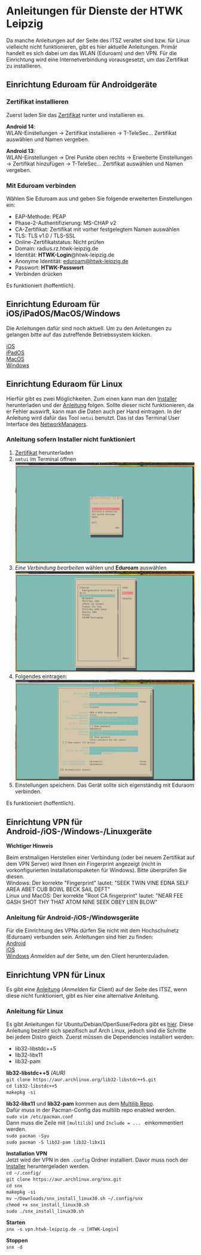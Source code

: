 # Anleitungen für Dienste der HTWK Leipzig

Da manche Anleitungen auf der Seite des ITSZ veraltet sind bzw. für Linux vielleicht nicht funktionieren, gibt es hier aktuelle Anleitungen. Primär handelt es sich dabei um das WLAN (Eduroam) und den VPN. Für die Einrichtung wird eine Internetverbindung vorausgesetzt, um das Zertifikat zu installieren.

## Einrichtung Eduroam für Androidgeräte

### Zertifikat installieren

Zuerst laden Sie das [Zertifikat](T-TeleSec_GlobalRoot_Class_2.crt) runter und installieren es. 

**Android 14**:  
WLAN-Einstellungen -> Zertifikat installieren -> T-TeleSec... Zertifikat auswählen und Namen vergeben.

**Android 13**:  
WLAN-Einstellungen -> Drei Punkte oben rechts -> Erweiterte Einstellungen -> Zertifikat hinzufügen ->  T-TeleSec... Zertifikat auswählen und Namen vergeben.

### Mit Eduroam verbinden

Wählen Sie Eduroam aus und geben Sie folgende erweiterten Einstellungen ein:  

   - EAP-Methode: PEAP
   - Phase-2-Authentifizierung: MS-CHAP v2
   - CA-Zertifikat: Zertifikat mit vorher festgelegtem Namen auswählen
   - TLS: TLS v1.0 / TLS-SSL
   - Online-Zertifikatstatus: Nicht prüfen
   - Domain: radius.rz.htwk-leipzig.de
   - Identität: **HTWK-Login**@htwk-leipzig.de
   - Anonyme Identität: eduroam@htwk-leipzig.de
   - Passwort: **HTWK-Passwort**
   - Verbinden drücken  

Es funktioniert (hoffentlich).

## Einrichtung Eduroam für iOS/iPadOS/MacOS/Windows

Die Anleitungen dafür sind noch aktuell. Um zu den Anleitungen zu gelangen bitte auf das zutreffende Betriebssystem klicken.  

[iOS](https://itsz.htwk-leipzig.de/dienste/wlan/einrichtung-unter-macos/einrichtung-unter-ios-ipad/einrichtung-auf-dem-iphone)  
[iPadOS](https://itsz.htwk-leipzig.de/dienste/wlan/einrichtung-unter-macos/einrichtung-unter-ios-ipad)  
[MacOS](https://itsz.htwk-leipzig.de/dienste/wlan/einrichtung-unter-macos/einrichtung-unter-ios-ipad/einrichtung-auf-dem-iphone/einrichtung-unter-macos)  
[Windows](https://itsz.htwk-leipzig.de/dienste/wlan/einrichtung-unter-windows) 

## Einrichtung Eduraom für Linux

Hierfür gibt es zwei Möglichkeiten. Zum einen kann man den [Installer](https://cat.eduroam.org/?idp=5142) herunterladen und der [Anleitung](https://itsz.htwk-leipzig.de/dienste/wlan/einrichtung-unter-linux) folgen. Sollte dieser nicht funktionieren, da er Fehler auswirft, kann man die Daten auch per Hand eintragen. In der Anleitung wird dafür das Tool `nmtui` benutzt. Das ist das Terminal User Interface des [NetworkManagers](https://wiki.archlinux.org/title/NetworkManager). 

### Anleitung sofern Installer nicht funktioniert

1. [Zertifikat](T-TeleSec_GlobalRoot_Class_2.crt) herunterladen
2. `nmtui` im Terminal öffnen
    ![nmtui Auswahl](pictures/nmtui1.png)
3. *Eine Verbindung bearbeiten* wählen und **Eduroam** auswählen
    ![nmtui gui](pictures/nmtui2.png)
4. Folgendes eintragen:
    ![nmtui Eduroam Einstellungen](pictures/nmtui3.png)
5. Einstellungen speichern. Das Gerät sollte sich eigenständig mit Eduraom verbinden.

Es funktioniert (hoffentlich).

## Einrichtung VPN für Android-/iOS-/Windows-/Linuxgeräte

**Wichtiger Hinweis**

Beim erstmaligen Herstellen einer Verbindung (oder bei neuem Zertifikat auf dem VPN Server) wird Ihnen ein Fingerprint angezeigt (nicht in vorkonfigurierten Installationspaketen für Windows). Bitte überprüfen Sie diesen.  
Windows: Der korrekte "Fingerprint" lautet: "SEEK TWIN VINE EDNA SELF AREA ABET CUB BOWL BECK SAIL DEFT"  
Linux und MacOS: Der korrekte "Root CA fingerprint" lautet: "NEAR FEE GASH SHOT THY THAT ATOM NINE SEEK OBEY LIEN BLOW"

### Anleitung für Android-/iOS-/Windowsgeräte

Für die Einrichtung des VPNs dürfen Sie nicht mit dem Hochschulnetz (Eduroam) verbunden sein. Anleitungen sind hier zu finden:  
[Android](https://itsz.htwk-leipzig.de/dienste/vpn-zugriff-auf-das-hochschulnetz/android-chromeos)  
[iOS](https://itsz.htwk-leipzig.de/dienste/vpn-zugriff-auf-das-hochschulnetz/ios)  
[Windows](https://itsz.htwk-leipzig.de/dienste/vpn-zugriff-auf-das-hochschulnetz/windows-10) *Anmelden* auf der Seite, um den Client herunterzuladen.  

## Einrichtung VPN für Linux

Es gibt eine [Anleitung](https://itsz.htwk-leipzig.de/dienste/vpn-zugriff-auf-das-hochschulnetz/linux) (*Anmelden* für Client) auf der Seite des ITSZ, wenn diese nicht funktioniert, gibt es hier eine alternative Anleitung.

### Anleitung für Linux

Es gibt Anleitungen für Ubuntu/Debian/OpenSuse/Fedora gibt es [hier](https://itsz.htwk-leipzig.de/dienste/vpn-zugriff-auf-das-hochschulnetz/linux). Diese Anleitung bezieht sich spezifisch auf Arch Linux, jedoch sind die Schritte bei jedem Distro gleich.
Zuerst müssen die Dependencies installiert werden:

- lib32-libstdc++5
- lib32-libx11
- lib32-pam

**lib32-libstdc++5** *(AUR)*   
`git clone https://aur.archlinux.org/lib32-libstdc++5.git`    
`cd lib32-libstdc++5`  
`makepkg -si`


**lib32-libx11** und **lib32-pam** kommen aus dem [Multilib Repo](https://wiki.archlinux.org/title/Official_repositories#multilib).  
Dafür muss in der Pacman-Config das multilib repo enabled werden.  
`sudo vim /etc/pacman.conf`  
Dann muss die Zeile mit  `[multilib]` und `Include = ... ` einkommentiert werden.  
`sudo pacman -Syu`  
`sudo pacman -S lib32-pam lib32-libx11`  

**Installation VPN**  
Jetzt wird der VPN in den `.config` Ordner installiert. Davor muss noch der [Installer](snx_install_linux30.sh) heruntergeladen werden.  
`cd ~/.config/`  
`git clone https://aur.archlinux.org/snx.git`  
`cd snx`  
`makepkg -si`  
`mv ~/Downloads/snx_install_linux30.sh ~/.config/snx`  
`chmod +x snx_install_linux30.sh`  
`sudo ./snx_install_linux30.sh`  

**Starten**  
`snx -s vpn.htwk-leipzig.de -u [HTWK-Login]`  

**Stoppen**  
`snx -d`
